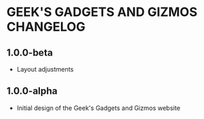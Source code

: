 # GEEK'S GADGETS AND GIZMOS CHANGELOG

## 1.0.0-beta
  - Layout adjustments

## 1.0.0-alpha
  - Initial design of the Geek's Gadgets and Gizmos website

